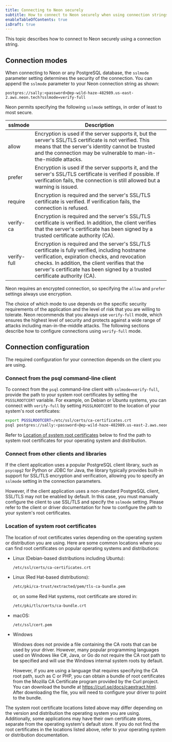 ```yaml
---
title: Connecting to Neon securely
subtitle: How to connect to Neon securely when using connection strings
enableTableOfContents: true
isDraft: true
---
```


This topic describes how to connect to Neon securely using a connection string.

## Connection modes

When connecting to Neon or any PostgreSQL database, the `sslmode` parameter setting determines the security of the connection. You can append the `sslmode` parameter to your Neon connection string as shown:

```text
postgres://sally:<password>@ep-wild-haze-482989.us-east-2.aws.neon.tech?sslmode=verify-full
```

Neon permits specifying the following `sslmode` settings, in order of least to most secure.

| sslmode | Description |
| --- | --- |
| allow | Encryption is used if the server supports it, but the server's SSL/TLS certificate is not verified. This means that the server's identity cannot be trusted and the connection may be vulnerable to man-in-the-middle attacks. |
| prefer | Encryption is used if the server supports it, and the server's SSL/TLS certificate is verified if possible. If verification fails, the connection is still allowed but a warning is issued. |
| require | Encryption is required and the server's SSL/TLS certificate is verified. If verification fails, the connection is refused. |
| verify-ca | Encryption is required and the server's SSL/TLS certificate is verified. In addition, the client verifies that the server's certificate has been signed by a trusted certificate authority (CA). |
| verify-full | Encryption is required and the server's SSL/TLS certificate is fully verified, including hostname verification, expiration checks, and revocation checks. In addition, the client verifies that the server's certificate has been signed by a trusted certificate authority (CA). |

Neon requires an encrypted connection, so specifying the `allow` and `prefer` settings always use encryption.

The choice of which mode to use depends on the specific security requirements of the application and the level of risk that you are willing to tolerate. Neon recommends that you always use `verify-full` mode, which ensures the highest level of security and protects against a wide range of attacks including man-in-the-middle attacks. The following sections describe how to configure connections using `verify-full` mode.

## Connection configuration

The required configuration for your connection depends on the client you are using.

### Connect from the psql command-line client

To connect from the `psql` command-line client with `sslmode=verify-full`, provide the path to your system root certificates by setting the `PGSSLROOTCERT` variable. For example, on Debian or Ubuntu systems, you can connect with `verify-full` by setting `PGSSLROOTCERT` to the location of your system's root certificates:

```bash
export PGSSLROOTCERT=/etc/ssl/certs/ca-certificates.crt
psql postgres://sally:<password>@ep-wild-haze-482989.us-east-2.aws.neon.tech?sslmode=verify-full
```

Refer to [Location of system root certificates](#location-of-system-root-certificates) below to find the path to system root certificates for your operating system and distribution.

### Connect from other clients and libraries

If the client application uses a popular PostgreSQL client library, such as `psycopg2` for Python or JDBC for Java, the library typically provides built-in support for SSL/TLS encryption and verification, allowing you to specify an `sslmode` setting in the connection parameters.

However, if the client application uses a non-standard PostgreSQL client, SSL/TLS may not be enabled by default. In this case, you must manually configure the client to use SSL/TLS and specify the `sslmode` setting. Please refer to the client or driver documentation for how to configure the path to your system's root certificates.

### Location of system root certificates

The location of root certificates varies depending on the operating system or distribution you are using. Here are some common locations where you can find root certificates on popular operating systems and distributions:

- Linux (Debian-based distributions including Ubuntu):

    ```bash
    /etc/ssl/certs/ca-certificates.crt
    ```

- Linux (Red Hat-based distributions):

    ```bash
    /etc/pki/ca-trust/extracted/pem/tls-ca-bundle.pem
    ```

    or, on some Red Hat systems, root certificate are stored in:

    ```bash
    /etc/pki/tls/certs/ca-bundle.crt
    ```

- macOS:

    ```text
    /etc/ssl/cert.pem
    ```

- Windows

  Windows does not provide a file containing the CA roots that can be used by your driver. However, many popular programming languages used on Windows like C#, Java, or Go do not require the CA root path to be specified and will use the Windows internal system roots by default.

  However, if you are using a language that requires specifying the CA root path, such as C or PHP, you can obtain a bundle of root certificates from the Mozilla CA Certificate program provided by the Curl project. You can download the bundle at https://curl.se/docs/caextract.html. After downloading the file, you will need to configure your driver to point to the bundle.

The system root certificate locations listed above may differ depending on the version and distribution the operating system you are using. Additionally, some applications may have their own certificate stores, separate from the operating system's default store. If you do not find the root certificates in the locations listed above, refer to your operating system or distribution documentation.
